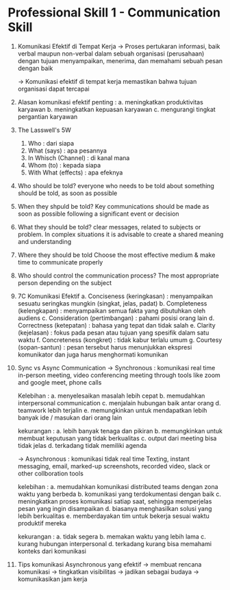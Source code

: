 # Professional Skill 1 - Communication Skill

1. Komunikasi Efektif di Tempat Kerja
    -> Proses pertukaran informasi, baik verbal maupun non-verbal dalam sebuah organisasi (perusahaan) dengan tujuan menyampaikan, menerima, dan memahami sebuah pesan dengan baik

    -> Komunikasi efektif di tempat kerja memastikan bahwa tujuan organisasi dapat tercapai

2. Alasan komunikasi efektif penting :
    a. meningkatkan produktivitas karyawan
    b. meningkatkan kepuasan karyawan
    c. mengurangi tingkat pergantian karyawan

3. The Lasswell's 5W
    1. Who : dari siapa
    2. What (says) : apa pesannya
    3. In Whisch (Channel) : di kanal mana
    4. Whom (to) : kepada siapa
    5. With What (effects) : apa efeknya

4. Who should be told?
    everyone who needs to be told about something should be told, as soon as possible

5. When they shpuld be told?
    Key communications should be made as soon as possible following a significant event or decision

6. What they should be told?
    clear messages, related to subjects or problem. In complex situations it is advisable to create a shared meaning and understanding

7. Where they should be told
    Choose the most effective medium & make time to communicate properly

8. Who should control the communication process?
    The most appropriate person depending on the subject

9. 7C Komunikasi Efektif
    a. Conciseness (keringkasan) : menyampaikan sesuatu seringkas mungkin (singkat, jelas, padat)
    b. Completeness (kelengkapan) : menyampaikan semua fakta yang dibutuhkan oleh audiens 
    c. Consideration (pertimbangan) : pahami posisi orang lain
    d. Correctness (ketepatan) : bahasa yang tepat dan tidak salah
    e. Clarity (kejelasan) : fokus pada pesan atau tujuan yang spesifik dalam satu waktu 
    f. Concreteness (kongkret) : tidak kabur terlalu umum 
    g. Courtesy (sopan-santun) : pesan tersebut harus menunjukkan ekspresi komunikator dan juga harus menghormati komunikan

10. Sync vs Async Communication
    -> Synchronous : komunikasi real time
        in-person meeting, video conferencing meeting through tools like zoom and google meet, phone calls

    Kelebihan : 
        a. menyelesaikan masalah lebih cepat
        b. memudahkan interpersonal communication
        c. menjalain hubungan baik antar orang
        d. teamwork lebih terjalin
        e. memungkinkan untuk mendapatkan lebih banyak ide / masukan dari orang lain

    kekurangan : 
        a. lebih banyak tenaga dan pikiran
        b. memungkinkan untuk membuat keputusan yang tidak berkualitas
        c. output dari meeting bisa tidak jelas
        d. terkadang tidak memiliki agenda



    -> Asynchronous : komunikasi tidak real time
        Texting, instant messaging, email, marked-up screenshots, recorded video, slack or other collboration tools

    kelebihan : 
        a. memudahkan komunikasi distributed teams dengan zona waktu yang berbeda
        b. komunikasi yang terdokumentasi dengan baik
        c. meningkatkan proses komunikasi satiap saat, sehingga memperjelas pesan yang ingin disampaikan
        d. biasanya menghasilkan solusi yang lebih berkualitas
        e. memberdayakan tim untuk bekerja sesuai waktu produktif mereka

    kekurangan :
        a. tidak segera
        b. memakan waktu yang lebih lama
        c. kurang hubungan interpersonal
        d. terkadang kurang bisa memahami konteks dari komunikasi 

11. Tips komunikasi Asynchronous yang efektif
    -> membuat rencana komunikasi
    -> tingkatkan visibilitas
    -> jadikan sebagai budaya
    -> komunikasikan jam kerja
     




